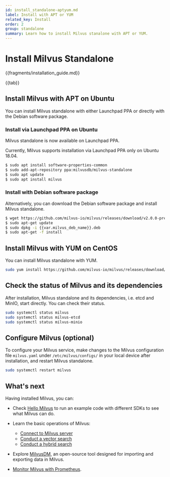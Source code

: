 ```yaml
---
id: install_standalone-aptyum.md
label: Install with APT or YUM
related_key: Install
order: 2
group: standalone
summary: Learn how to install Milvus stanalone with APT or YUM.
---
```


# Install Milvus Standalone

{{fragments/installation_guide.md}}

{{tab}}

## Install Milvus with APT on Ubuntu

You can install Milvus standalone with either Launchpad PPA or directly with the Debian software package.

### Install via Launchpad PPA on Ubuntu

Milvus standalone is now available on Launchpad PPA.

<div class="alert note">
Currently, Milvus supports installation via Launchpad PPA only on Ubuntu 18.04.
</div>

```bash
$ sudo apt install software-properties-common
$ sudo add-apt-repository ppa:milvusdb/milvus-standalone
$ sudo apt update
$ sudo apt install milvus
```

### Install with Debian software package

Alternatively, you can download the Debian software package and install Milvus standalone.

```bash
$ wget https://github.com/milvus-io/milvus/releases/download/v2.0.0-pre-ga/milvus_2.0.0-preGA_1-1_amd64.deb
$ sudo apt-get update
$ sudo dpkg -i {{var.milvus_deb_name}}.deb
$ sudo apt-get -f install
```

## Install Milvus with YUM on CentOS

You can install Milvus standalone with YUM.

```bash
sudo yum install https://github.com/milvus-io/milvus/releases/download/v2.0.0-pre-ga/milvus-2.0.0-preGA.1.el7.x86_64.rpm
```


## Check the status of Milvus and its dependencies

After installation, Milvus standalone and its dependencies, i.e. etcd and MinIO, start directly. You can check their status.

```bash
sudo systemctl status milvus
sudo systemctl status milvus-etcd
sudo systemctl status milvus-minio
```

## Configure Milvus (optional)

To configure your Milvus service, make changes to the Milvus configuration file `milvus.yaml` under `/etc/milvus/configs/` in your local device after installation, and restart Milvus standalone.

```bash
sudo systemctl restart milvus
```

## What's next

Having installed Milvus, you can:

- Check [Hello Milvus](example_code.md) to run an example code with different SDKs to see what Milvus can do.

- Learn the basic operations of Milvus:
  - [Connect to Milvus server](manage_connection.md)
  - [Conduct a vector search](search.md)
  - [Conduct a hybrid search](hybridsearch.md)

- Explore [MilvusDM](migrate_overview.md), an open-source tool designed for importing and exporting data in Milvus.
- [Monitor Milvus with Prometheus](monitor.md).
